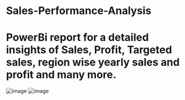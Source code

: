 # Sales-Performance-Analysis
# PowerBi report for a detailed insights of Sales, Profit, Targeted sales, region wise yearly sales and profit and many more.
![image](https://user-images.githubusercontent.com/58816046/201628647-27da22fe-7443-4075-9f1b-b34da61741a2.png)
![image](https://user-images.githubusercontent.com/58816046/201630289-fe8fbc7a-19c3-4011-8243-6e250f047334.png)
